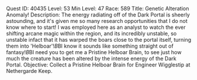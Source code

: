 Quest ID: 40435
Level: 53
Min Level: 47
Race: 589
Title: Genetic Alteration Anomaly!
Description: The energy radiating off of the Dark Portal is sheerly astounding, and it's given me so many research opportunities that I do not know where to start! I was employed here as an analyst to watch the ever shifting arcane magic within the region, and its incredibly unstable, so unstable infact that it has warped the boars close to the portal itself, turning them into 'Helboar'!$B$BI know it sounds like something straight out of fantasy!$B$BI need you to get me a Pristine Helboar Brain, to see just how much the creature has been altered by the intense energy of the Dark Portal.
Objective: Collect a Pristine Helboar Brain for Engineer Wigglestip at Nethergarde Keep.
